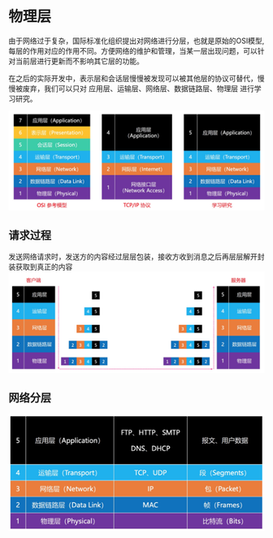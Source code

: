 # 物理层
由于网络过于复杂，国际标准化组织提出对网络进行分层，也就是原始的OSI模型,每层的作用对应的作用不同。方便网络的维护和管理，当某一层出现问题，可以针对当前层进行更新而不影响其它层的功能。

在之后的实际开发中，表示层和会话层慢慢被发现可以被其他层的协议可替代，慢慢被废弃，我们可以只对 应用层、运输层、网络层、数据链路层、物理层 进行学习研究。

![](../network/imgs/network_10.jpg)

## 请求过程
发送网络请求时，发送方的内容经过层层包装，接收方收到消息之后再层层解开封装获取到真正的内容
![](../network/imgs/network_12.jpg)

## 网络分层
![](../network/imgs/network_11.jpg)